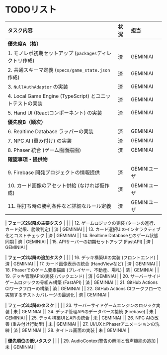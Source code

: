 # TODOリスト

| タスク内容 | 状況 | 担当 |
| :--- | :--- | :--- |
| **優先度A（核）** | | |
| 1. モノレポ初期セットアップ (`packages`ディレクトリ作成) | 済 | GEMINIAI |
| 2. 共通スキーマ定義 (`specs/game_state.json`作成) | 済 | GEMINIAI |
| 3. `NullAuthAdapter` の実装 | 済 | GEMINIAI |
| 4. Local Game Engine (TypeScript) とユニットテストの実装 | 済 | GEMINIAI |
| 5. Hand UI (Reactコンポーネント) の実装 | 済 | GEMINIAI |
| **優先度B（順次）** | | |
| 6. Realtime Database ラッパーの実装 | 済 | GEMINIAI |
| 7. NPC AI (重み付け) の実装 | 済 | GEMINIAI |
| 8. Phaser 統合 (ゲーム画面描画) | 済 | GEMINIAI |
| **確認事項・提供物** | | |
| 9. Firebase 開発プロジェクトの情報提供 | 済 | GEMINIユーザ |
| 10. カード画像のアセット供給 (なければ仮作成) | 済 | GEMINIユーザ |
| 11. 相打ち時の勝利条件など詳細なルール定義 | 済 | GEMINIユーザ |

| **フェーズ2以降の主要タスク** | | |
| 12. ゲームロジックの実装 (ターンの進行、カード効果、勝敗判定) | 済 | GEMINIAI |
| 13. カード選択UIのインタラクティブ化とコストチェック | 済 | GEMINIAI |
| 14. Realtime Databaseとのゲーム状態同期 | 済 | GEMINIAI |
| 15. APIサーバーの初期セットアップ (FastAPI) | 済 | GEMINIAI |

| **フェーズ2以降の追加タスク** | | |
| 16. デッキ構築UIの実装 (フロントエンド) | 済 | GEMINIAI |
| 17. カード画像表示の統合 (HandViewなど) | 済 | GEMINIAI |
| 18. Phaserでのゲーム要素描画 (プレイヤー、不動産、場札) | 済 | GEMINIAI |
| 19. デッキ管理APIの実装 (バックエンド) | 済 | GEMINIAI |
| 20. サーバーサイドゲームロジックの骨組み構築 (FastAPI) | 済 | GEMINIAI |
| 21. GitHub Actions CIワークフローの構築 | 済 | GEMINIAI |
| 22. GitHub Actions CIワークフローで実施するテストカバレージの最適化 | 済 | GEMINIAI |

| **フェーズ3以降のタスク** | | |
| 23. サーバーサイドゲームエンジンのロジック実装 | 未 | GEMINIAI |
| 24. デッキ管理APIのデータベース接続 (Firebase) | 未 | GEMINIAI |
| 25. デッキ構築UIとAPIの統合 | 未 | GEMINIAI |
| 26. NPC AIの改善 (重み付け行動型) | 未 | GEMINIAI |
| 27. UI/UXとPhaserアニメーションの洗練 | 済 | GEMINIAI |
| 28. タイトル画面の実装 | 未 | GEMINIAI |

| **優先順位の低いタスク** | | |
| 29. AudioContext警告の解消と音声機能の追加 | 未 | GEMINIAI |
